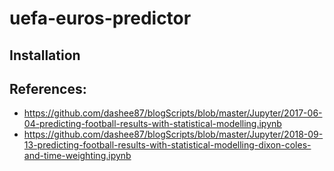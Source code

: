 # uefa-euros-predictor

## Installation


## References:
* https://github.com/dashee87/blogScripts/blob/master/Jupyter/2017-06-04-predicting-football-results-with-statistical-modelling.ipynb
* https://github.com/dashee87/blogScripts/blob/master/Jupyter/2018-09-13-predicting-football-results-with-statistical-modelling-dixon-coles-and-time-weighting.ipynb
